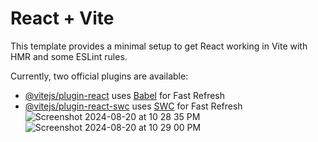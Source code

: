  # React + Vite

This template provides a minimal setup to get React working in Vite with HMR and some ESLint rules.

Currently, two official plugins are available:

- [@vitejs/plugin-react](https://github.com/vitejs/vite-plugin-react/blob/main/packages/plugin-react/README.md) uses [Babel](https://babeljs.io/) for Fast Refresh
- [@vitejs/plugin-react-swc](https://github.com/vitejs/vite-plugin-react-swc) uses [SWC](https://swc.rs/) for Fast Refresh
![Screenshot 2024-08-20 at 10 28 35 PM](https://github.com/user-attachments/assets/c11c66a6-7ba9-47c5-b29e-730880e00b52)
![Screenshot 2024-08-20 at 10 29 00 PM](https://github.com/user-attachments/assets/6d6764d0-d78f-4bef-85b2-123e30043b4c)
